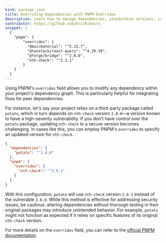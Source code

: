 ```yaml
---
kind: package-json
title: Overriding Dependencies with PNPM Overrides
description: Learn how to manage dependencies, standardize versions, integrate fixes, and swap stock dependencies with forks using PNPM Overrides.
contributor: https://github.com/EricRibeiro
snippet: |
  {
    "pnpm": {
        "overrides": {
          "@mui/material": "^5.13.7",
          "@tanstack/react-query": "^4.29.19",
          "@forge/bridge": "^2.6.0",
          "nth-check": "^2.1.1"
        }
    }
  }
---
```


Using PNPM's `overrides` field allows you to modify any dependency within your project's dependency graph. This is particularly helpful for integrating fixes for peer dependencies.

For instance, let's say your project relies on a third-party package called `potato`, which in turn depends on `nth-check` version `2.0.0`—a version known to have a high-severity vulnerability. If you don't have control over the `potato` package, updating `nth-check` to a secure version becomes challenging. In cases like this, you can employ PNPM's `overrides` to specify an updated version for `nth-check`.

```json
{
  "dependencies": {
    "potato": "^1.0.0"
  },
  "pnpm": {
    "overrides": {
      "nth-check": "^2.0.1"
    }
  }
}
```

With this configuration, `potato` will use `nth-check` version `2.0.1` instead of the vulnerable `2.0.0`. While this method is effective for addressing security issues, be cautious: altering dependencies without thorough testing in their original packages may introduce unintended behavior. For example, `potato` might not function as expected if it relies on specific features of its original `nth-check` version.

For more details on the `overrides` field, you can refer to the [official PNPM documentation](https://pnpm.io/package_json#pnpmoverrides).
